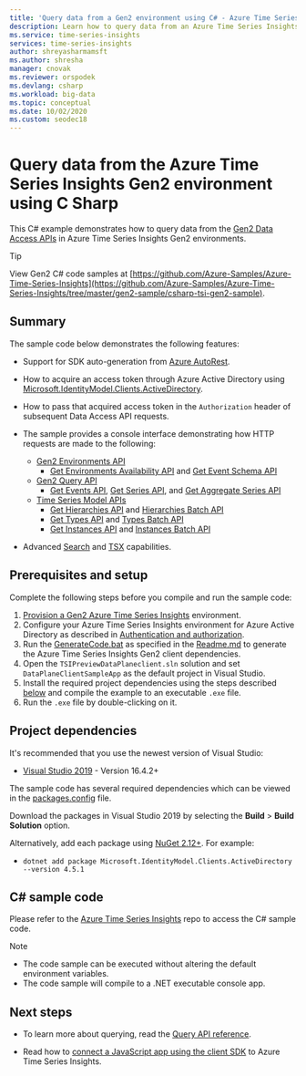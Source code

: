 ```yaml
---
title: 'Query data from a Gen2 environment using C# - Azure Time Series Insights | Microsoft Docs'
description: Learn how to query data from an Azure Time Series Insights Gen2 environment by using an app written in C#.
ms.service: time-series-insights
services: time-series-insights
author: shreyasharmamsft
ms.author: shresha
manager: cnovak
ms.reviewer: orspodek
ms.devlang: csharp
ms.workload: big-data
ms.topic: conceptual
ms.date: 10/02/2020
ms.custom: seodec18
---
```


# Query data from the Azure Time Series Insights Gen2 environment using C Sharp

This C# example demonstrates how to query data from the [Gen2 Data Access APIs](/rest/api/time-series-insights/reference-data-access-overview) in Azure Time Series Insights Gen2 environments.

> [!TIP]
> View Gen2 C# code samples at [https://github.com/Azure-Samples/Azure-Time-Series-Insights](https://github.com/Azure-Samples/Azure-Time-Series-Insights/tree/master/gen2-sample/csharp-tsi-gen2-sample).

## Summary

The sample code below demonstrates the following features:

* Support for SDK auto-generation from [Azure AutoRest](https://github.com/Azure/AutoRest).
* How to acquire an access token through Azure Active Directory using [Microsoft.IdentityModel.Clients.ActiveDirectory](https://www.nuget.org/packages/Microsoft.IdentityModel.Clients.ActiveDirectory/).
* How to pass that acquired access token in the `Authorization` header of subsequent Data Access API requests.
* The sample provides a console interface demonstrating how HTTP requests are made to the following:
  * [Gen2 Environments API](/rest/api/time-series-insights/reference-environments-apis)
    * [Get Environments Availability API](/rest/api/time-series-insights/dataaccessgen2/query/getavailability) and [Get Event Schema API](/rest/api/time-series-insights/dataaccessgen2/query/geteventschema)
  * [Gen2 Query API](/rest/api/time-series-insights/reference-query-apis)
    * [Get Events API](/rest/api/time-series-insights/dataaccessgen2/query/execute#getevents), [Get Series API](/rest/api/time-series-insights/dataaccessgen2/query/execute#getseries), and [Get Aggregate Series API](/rest/api/time-series-insights/dataaccessgen2/query/execute#aggregateseries)
  * [Time Series Model APIs](/rest/api/time-series-insights/dataaccessgen2/query/execute#aggregateseries)
    * [Get Hierarchies API](/rest/api/time-series-insights/dataaccessgen2/timeserieshierarchies) and [Hierarchies Batch API](/rest/api/time-series-insights/dataaccessgen2/timeserieshierarchies/executebatch)
    * [Get Types API](/rest/api/time-series-insights/dataaccessgen2/timeseriestypes) and [Types Batch API](/rest/api/time-series-insights/dataaccessgen2/timeseriestypes/executebatch)
    * [Get Instances API](/rest/api/time-series-insights/dataaccessgen2/timeseriesinstances) and [Instances Batch API](/rest/api/time-series-insights/dataaccessgen2/timeseriesinstances/executebatch)

* Advanced [Search](/rest/api/time-series-insights/reference-model-apis#search-features) and [TSX](/rest/api/time-series-insights/reference-time-series-expression-syntax) capabilities.

## Prerequisites and setup

Complete the following steps before you compile and run the sample code:

1. [Provision a Gen2 Azure Time Series Insights](./how-to-create-environment-using-portal.md) environment.
1. Configure your Azure Time Series Insights environment for Azure Active Directory as described in [Authentication and authorization](time-series-insights-authentication-and-authorization.md).
1. Run the [GenerateCode.bat](https://github.com/Azure-Samples/Azure-Time-Series-Insights/blob/master/gen2-sample/csharp-tsi-gen2-sample/DataPlaneClient/GenerateCode.bat) as specified in the [Readme.md](https://github.com/Azure-Samples/Azure-Time-Series-Insights/blob/master/gen2-sample/csharp-tsi-gen2-sample/DataPlaneClient/Readme.md) to generate the Azure Time Series Insights Gen2 client dependencies.
1. Open the `TSIPreviewDataPlaneclient.sln` solution and set `DataPlaneClientSampleApp` as the default project in Visual Studio.
1. Install the required project dependencies using the steps described [below](#project-dependencies) and compile the example to an executable `.exe` file.
1. Run the `.exe` file by double-clicking on it.

## Project dependencies

It's recommended that you use the newest version of Visual Studio:

* [Visual Studio 2019](https://visualstudio.microsoft.com/vs/) - Version 16.4.2+

The sample code has several required dependencies which can be viewed in the [packages.config](https://github.com/Azure-Samples/Azure-Time-Series-Insights/blob/master/gen2-sample/csharp-tsi-gen2-sample/DataPlaneClientSampleApp/packages.config) file.

Download the packages in Visual Studio 2019 by selecting the **Build** > **Build Solution** option.

Alternatively, add each package using [NuGet 2.12+](https://www.nuget.org/). For example:

* `dotnet add package Microsoft.IdentityModel.Clients.ActiveDirectory --version 4.5.1`

## C# sample code

Please refer to the [Azure Time Series Insights](https://github.com/Azure-Samples/Azure-Time-Series-Insights/tree/master/gen2-sample/csharp-tsi-gen2-sample) repo to access the C# sample code.

> [!NOTE]
>
> * The code sample can be executed without altering the default environment variables.
> * The code sample will compile to a .NET executable console app.

## Next steps

* To learn more about querying, read the [Query API reference](/rest/api/time-series-insights/reference-query-apis).

* Read how to [connect a JavaScript app using the client SDK](https://github.com/microsoft/tsiclient) to Azure Time Series Insights.